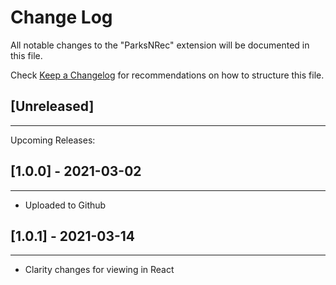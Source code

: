 # Change Log

All notable changes to the "ParksNRec" extension will be documented in this file.

Check [Keep a Changelog](http://keepachangelog.com/) for recommendations on how to structure this file.

## [Unreleased]
___
Upcoming Releases:


## [1.0.0] - 2021-03-02
___

- Uploaded to Github

## [1.0.1] - 2021-03-14
___

- Clarity changes for viewing in React